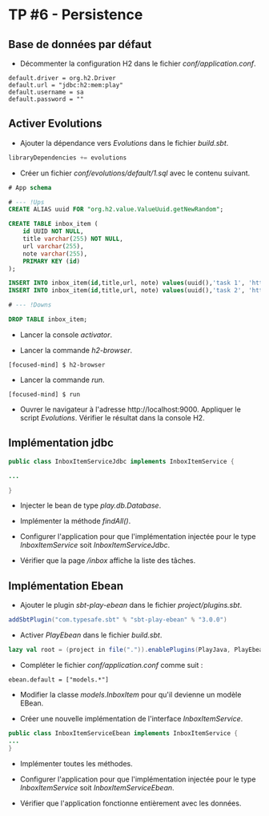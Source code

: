 # TP #6 - Persistence

## Base de données par défaut

* Décommenter la configuration H2 dans le fichier _conf/application.conf_.

```properties 
default.driver = org.h2.Driver
default.url = "jdbc:h2:mem:play"
default.username = sa
default.password = ""
``` 

## Activer Evolutions

* Ajouter la dépendance vers _Evolutions_ dans le fichier _build.sbt_.

```scala 
libraryDependencies += evolutions
``` 


* Créer un fichier _conf/evolutions/default/1.sql_ avec le contenu suivant.

```sql 
# App schema

# --- !Ups
CREATE ALIAS uuid FOR "org.h2.value.ValueUuid.getNewRandom";

CREATE TABLE inbox_item (
    id UUID NOT NULL,
    title varchar(255) NOT NULL,
    url varchar(255),
    note varchar(255),
    PRIMARY KEY (id)
);

INSERT INTO inbox_item(id,title,url, note) values(uuid(),'task 1', 'http://url.com', 'note 1');
INSERT INTO inbox_item(id,title,url, note) values(uuid(),'task 2', 'http://url.com', 'note 2');

# --- !Downs

DROP TABLE inbox_item;
``` 

* Lancer la console _activator_.

* Lancer la commande _h2-browser_.

``` 
[focused-mind] $ h2-browser
``` 

* Lancer la commande _run_.

``` 
[focused-mind] $ run
``` 

* Ouvrer le navigateur à l'adresse http://localhost:9000. Appliquer le script _Evolutions_. Vérifier le résultat dans la console H2.


## Implémentation jdbc

```java 
public class InboxItemServiceJdbc implements InboxItemService {

...

}
``` 

* Injecter le bean de type _play.db.Database_. 

* Implémenter la méthode _findAll()_.

* Configurer l'application pour que l'implémentation injectée pour le type _InboxItemService_ soit _InboxItemServiceJdbc_.

* Vérifier que la page _/inbox_ affiche la liste des tâches.

## Implémentation Ebean

* Ajouter le plugin _sbt-play-ebean_ dans le fichier _project/plugins.sbt_.

```scala 
addSbtPlugin("com.typesafe.sbt" % "sbt-play-ebean" % "3.0.0")
``` 

* Activer _PlayEbean_ dans le fichier _build.sbt_.

```scala 
lazy val root = (project in file(".")).enablePlugins(PlayJava, PlayEbean)
``` 

* Compléter le fichier _conf/application.conf_ comme suit :

``` 
ebean.default = ["models.*"]
``` 

* Modifier la classe _models.InboxItem_ pour qu'il devienne un modèle EBean.

* Créer une nouvelle implémentation de l'interface _InboxItemService_.

```java 
public class InboxItemServiceEbean implements InboxItemService {
...
}
``` 

* Implémenter toutes les méthodes.

* Configurer l'application pour que l'implémentation injectée pour le type _InboxItemService_ soit _InboxItemServiceEbean_.

* Vérifier que l'application fonctionne entièrement avec les données.


